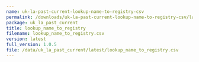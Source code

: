 ```yaml
---
name: uk-la-past-current-lookup-name-to-registry-csv
permalink: /downloads/uk-la-past-current-lookup-name-to-registry-csv/latest
package: uk_la_past_current
title: lookup_name_to_registry
filename: lookup_name_to_registry.csv
version: latest
full_version: 1.0.5
file: /data/uk_la_past_current/latest/lookup_name_to_registry.csv
---
```

